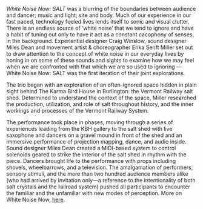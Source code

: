 *White Noise Now: SALT* was a blurring of the boundaries between audience and dancer; music and light; site and body. Much of our experience in our fast paced, technology fueled lives lends itself to sonic and visual clutter. There is an endless source of ‘white noise’ that we tend to ignore and have a habit of tuning out only to have it act as a constant cacophony of senses, in the background. Experiential designer Craig Winslow, sound designer Miles Dean and movement artist & choreographer Erika Senft Miller set out to draw attention to the concept of white noise in our everyday lives by honing in on some of these sounds and sights to examine how we may feel when we are confronted with that which we are so used to ignoring — White Noise Now: SALT was the first iteration of their joint explorations.

The trio began with an exploration of an often-ignored space hidden in plain sight behind The Karma Bird House in Burlington: the Vermont Railway salt shed. Determined to understand the context of the space, Miller researched the production, utilization, and role of salt throughout history, and the inner workings and processes of the Vermont Railway System.

The performance took place in phases, moving through a series of experiences leading from the KBH gallery to the salt shed with live saxophone and dancers on a gravel mound in front of the shed and an immersive performance of projection mapping, dance, and audio inside. Sound designer Miles Dean created a MIDI-based system to control solenoids geared to strike the interior of the salt shed in rhythm with the piece. Dancers brought life to the performance with props including shovels, wheelbarrows, and a television. The amalgamation of performers, sensory stimuli, and the more than two hundred audience members alike (who had arrived by invitation only—a reference to the intentionality of both salt crystals and the railroad system) pushed all participants to encounter the familiar and the unfamiliar with new modes of perception. More on White Noise Now, [here](http://whitenoisenow.com/).